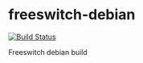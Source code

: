 freeswitch-debian
=================

[![Build Status](https://travis-ci.org/Nasga/freeswitch-debian.svg?branch=master)](https://travis-ci.org/Nasga/freeswitch-debian)

Freeswitch debian build
